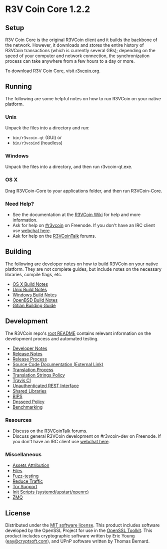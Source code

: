 R3V Coin Core 1.2.2
=====================

Setup
---------------------
R3V Coin Core is the original R3VCoin client and it builds the backbone of the network. However, it downloads and stores the entire history of R3VCoin transactions (which is currently several GBs); depending on the speed of your computer and network connection, the synchronization process can take anywhere from a few hours to a day or more.

To download R3V Coin Core, visit [r3vcoin.org](https://r3vcoin.org).

Running
---------------------
The following are some helpful notes on how to run R3VCoin on your native platform.

### Unix

Unpack the files into a directory and run:

- `bin/r3vcoin-qt` (GUI) or
- `bin/r3vcoind` (headless)

### Windows

Unpack the files into a directory, and then run r3vcoin-qt.exe.

### OS X

Drag R3VCoin-Core to your applications folder, and then run R3VCoin-Core.

### Need Help?

* See the documentation at the [R3VCoin Wiki](https://r3vcoin.info/)
for help and more information.
* Ask for help on [#r3vcoin](http://webchat.freenode.net?channels=r3vcoin) on Freenode. If you don't have an IRC client use [webchat here](http://webchat.freenode.net?channels=r3vcoin).
* Ask for help on the [R3VCoinTalk](https://r3vcointalk.io/) forums.

Building
---------------------
The following are developer notes on how to build R3VCoin on your native platform. They are not complete guides, but include notes on the necessary libraries, compile flags, etc.

- [OS X Build Notes](build-osx.md)
- [Unix Build Notes](build-unix.md)
- [Windows Build Notes](build-windows.md)
- [OpenBSD Build Notes](build-openbsd.md)
- [Gitian Building Guide](gitian-building.md)

Development
---------------------
The R3VCoin repo's [root README](/README.md) contains relevant information on the development process and automated testing.

- [Developer Notes](developer-notes.md)
- [Release Notes](release-notes.md)
- [Release Process](release-process.md)
- [Source Code Documentation (External Link)](https://dev.visucore.com/r3vcoin/doxygen/)
- [Translation Process](translation_process.md)
- [Translation Strings Policy](translation_strings_policy.md)
- [Travis CI](travis-ci.md)
- [Unauthenticated REST Interface](REST-interface.md)
- [Shared Libraries](shared-libraries.md)
- [BIPS](bips.md)
- [Dnsseed Policy](dnsseed-policy.md)
- [Benchmarking](benchmarking.md)

### Resources
* Discuss on the [R3VCoinTalk](https://r3vcointalk.io/) forums.
* Discuss general R3VCoin development on #r3vcoin-dev on Freenode. If you don't have an IRC client use [webchat here](http://webchat.freenode.net/?channels=r3vcoin-dev).

### Miscellaneous
- [Assets Attribution](assets-attribution.md)
- [Files](files.md)
- [Fuzz-testing](fuzzing.md)
- [Reduce Traffic](reduce-traffic.md)
- [Tor Support](tor.md)
- [Init Scripts (systemd/upstart/openrc)](init.md)
- [ZMQ](zmq.md)

License
---------------------
Distributed under the [MIT software license](/COPYING).
This product includes software developed by the OpenSSL Project for use in the [OpenSSL Toolkit](https://www.openssl.org/). This product includes
cryptographic software written by Eric Young ([eay@cryptsoft.com](mailto:eay@cryptsoft.com)), and UPnP software written by Thomas Bernard.
